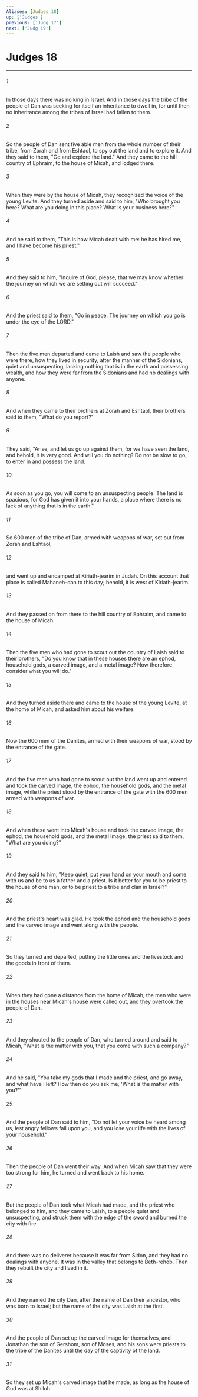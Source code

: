 ```yaml
---
Aliases: [Judges 18]
up: ['Judges']
previous: ['Judg 17']
next: ['Judg 19']
---
```

# Judges 18
***



###### 1 
In those days there was no king in Israel. And in those days the tribe of the people of Dan was seeking for itself an inheritance to dwell in, for until then no inheritance among the tribes of Israel had fallen to them. 

###### 2 
So the people of Dan sent five able men from the whole number of their tribe, from Zorah and from Eshtaol, to spy out the land and to explore it. And they said to them, "Go and explore the land." And they came to the hill country of Ephraim, to the house of Micah, and lodged there. 

###### 3 
When they were by the house of Micah, they recognized the voice of the young Levite. And they turned aside and said to him, "Who brought you here? What are you doing in this place? What is your business here?" 

###### 4 
And he said to them, "This is how Micah dealt with me: he has hired me, and I have become his priest." 

###### 5 
And they said to him, "Inquire of God, please, that we may know whether the journey on which we are setting out will succeed." 

###### 6 
And the priest said to them, "Go in peace. The journey on which you go is under the eye of the LORD." 

###### 7 
Then the five men departed and came to Laish and saw the people who were there, how they lived in security, after the manner of the Sidonians, quiet and unsuspecting, lacking nothing that is in the earth and possessing wealth, and how they were far from the Sidonians and had no dealings with anyone. 

###### 8 
And when they came to their brothers at Zorah and Eshtaol, their brothers said to them, "What do you report?" 

###### 9 
They said, "Arise, and let us go up against them, for we have seen the land, and behold, it is very good. And will you do nothing? Do not be slow to go, to enter in and possess the land. 

###### 10 
As soon as you go, you will come to an unsuspecting people. The land is spacious, for God has given it into your hands, a place where there is no lack of anything that is in the earth." 

###### 11 
So 600 men of the tribe of Dan, armed with weapons of war, set out from Zorah and Eshtaol, 

###### 12 
and went up and encamped at Kiriath-jearim in Judah. On this account that place is called Mahaneh-dan to this day; behold, it is west of Kiriath-jearim. 

###### 13 
And they passed on from there to the hill country of Ephraim, and came to the house of Micah. 

###### 14 
Then the five men who had gone to scout out the country of Laish said to their brothers, "Do you know that in these houses there are an ephod, household gods, a carved image, and a metal image? Now therefore consider what you will do." 

###### 15 
And they turned aside there and came to the house of the young Levite, at the home of Micah, and asked him about his welfare. 

###### 16 
Now the 600 men of the Danites, armed with their weapons of war, stood by the entrance of the gate. 

###### 17 
And the five men who had gone to scout out the land went up and entered and took the carved image, the ephod, the household gods, and the metal image, while the priest stood by the entrance of the gate with the 600 men armed with weapons of war. 

###### 18 
And when these went into Micah's house and took the carved image, the ephod, the household gods, and the metal image, the priest said to them, "What are you doing?" 

###### 19 
And they said to him, "Keep quiet; put your hand on your mouth and come with us and be to us a father and a priest. Is it better for you to be priest to the house of one man, or to be priest to a tribe and clan in Israel?" 

###### 20 
And the priest's heart was glad. He took the ephod and the household gods and the carved image and went along with the people. 

###### 21 
So they turned and departed, putting the little ones and the livestock and the goods in front of them. 

###### 22 
When they had gone a distance from the home of Micah, the men who were in the houses near Micah's house were called out, and they overtook the people of Dan. 

###### 23 
And they shouted to the people of Dan, who turned around and said to Micah, "What is the matter with you, that you come with such a company?" 

###### 24 
And he said, "You take my gods that I made and the priest, and go away, and what have I left? How then do you ask me, 'What is the matter with you?'" 

###### 25 
And the people of Dan said to him, "Do not let your voice be heard among us, lest angry fellows fall upon you, and you lose your life with the lives of your household." 

###### 26 
Then the people of Dan went their way. And when Micah saw that they were too strong for him, he turned and went back to his home. 

###### 27 
But the people of Dan took what Micah had made, and the priest who belonged to him, and they came to Laish, to a people quiet and unsuspecting, and struck them with the edge of the sword and burned the city with fire. 

###### 28 
And there was no deliverer because it was far from Sidon, and they had no dealings with anyone. It was in the valley that belongs to Beth-rehob. Then they rebuilt the city and lived in it. 

###### 29 
And they named the city Dan, after the name of Dan their ancestor, who was born to Israel; but the name of the city was Laish at the first. 

###### 30 
And the people of Dan set up the carved image for themselves, and Jonathan the son of Gershom, son of Moses, and his sons were priests to the tribe of the Danites until the day of the captivity of the land. 

###### 31 
So they set up Micah's carved image that he made, as long as the house of God was at Shiloh.
